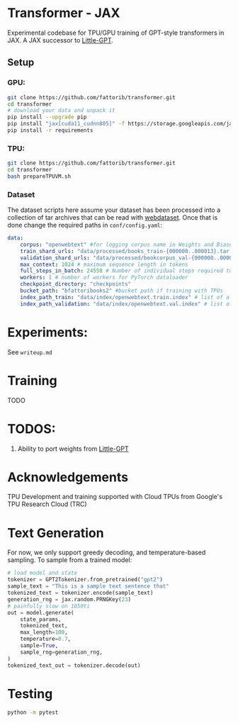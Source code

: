# Transformer - JAX

Experimental codebase for TPU/GPU training of GPT-style transformers in JAX. A JAX successor to [Little-GPT](https://github.com/fattorib/Little-GPT).

## Setup

### GPU:

```bash
git clone https://github.com/fattorib/transformer.git
cd transformer 
# download your data and unpack it 
pip install --upgrade pip
pip install "jax[cuda11_cudnn805]" -f https://storage.googleapis.com/jax-releases/jax_cuda_releases.html
pip install -r requirements
```

### TPU:

```bash
git clone https://github.com/fattorib/transformer.git
cd transformer 
bash prepareTPUVM.sh
```

### Dataset

The dataset scripts here assume your dataset has been processed into a collection of tar archives that can be read with [webdataset](https://github.com/webdataset/webdataset). Once that is done change the required paths in ```conf/config.yaml```:

```yaml
data:
    corpus: "openwebtext" #for logging corpus name in Weights and Biases
    train_shard_urls: "data/processed/books_train-{000000..000013}.tar.gz" # required if not using TPUs. This is the path where you unpacked your dataset from above
    validation_shard_urls: "data/processed/bookcorpus_val-{000000..000002}.tar.gz" # required if not using TPUs. This is the path where you unpacked your dataset from above
    max_context: 1024 # maximum sequence length in tokens
    full_steps_in_batch: 24558 # Number of individual steps required to complete an epoch
    workers: 1 # number of workers for PyTorch dataloader 
    checkpoint_directory: "checkpoints"
    bucket_path: "bfattoribooks2" #bucket path if training with TPUs
    index_path_train: "data/index/openwebtext.train.index" # list of all shards + GCP urls
    index_path_validation: "data/index/openwebtext.val.index" # list of all shards + GCP urls
```

# Experiments:

See ```writeup.md```

# Training 

TODO 

# TODOS:
1. Ability to port weights from [Little-GPT](https://github.com/fattorib/Little-GPT)

# Acknowledgements
TPU Development and training supported with Cloud TPUs from Google's TPU Research Cloud (TRC)

# Text Generation

For now, we only support greedy decoding, and temperature-based sampling. To sample from a trained model:

```python 
# load model and state
tokenizer = GPT2Tokenizer.from_pretrained("gpt2")
sample_text = "This is a sample text sentence that"
tokenized_text = tokenizer.encode(sample_text)
generation_rng = jax.random.PRNGKey(23)
# painfully slow on 1050ti
out = model.generate(
    state_params,
    tokenized_text,
    max_length=100,
    temperature=0.7,
    sample=True,
    sample_rng=generation_rng,
)
tokenized_text_out = tokenizer.decode(out)
```

# Testing
```bash 
python -m pytest
```